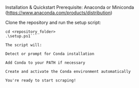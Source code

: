 Installation & Quickstart
Prerequisite: Anaconda or Miniconda (https://www.anaconda.com/products/distribution)

Clone the repository and run the setup script:

```git clone https://github.com/gnotree/peterParser/
cd <repository_folder>
.\setup.ps1```

The script will:

Detect or prompt for Conda installation

Add Conda to your PATH if necessary

Create and activate the Conda environment automatically

You're ready to start scraping!
